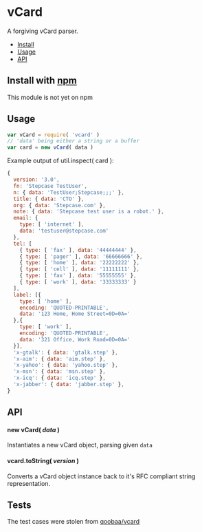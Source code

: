 
# vCard

A forgiving vCard parser.

- [Install](#install-with-npm)
- [Usage](#usage)
- [API](#api)

## Install with [npm](https://npmjs.org)

This module is not yet on npm

## Usage

```javascript
var vCard = require( 'vcard' )
// 'data' being either a string or a buffer
var card = new vCard( data )
```

Example output of util.inspect( card ):
```javascript
{
  version: '3.0',
  fn: 'Stepcase TestUser',
  n: { data: 'TestUser;Stepcase;;;' },
  title: { data: 'CTO' },
  org: { data: 'Stepcase.com' },
  note: { data: 'Stepcase test user is a robot.' },
  email: {
    type: [ 'internet' ],
    data: 'testuser@stepcase.com'
  },
  tel: [
    { type: [ 'fax' ], data: '44444444' },
    { type: [ 'pager' ], data: '66666666' },
    { type: [ 'home' ], data: '22222222' },
    { type: [ 'cell' ], data: '11111111' },
    { type: [ 'fax' ], data: '55555555' },
    { type: [ 'work' ], data: '33333333' }
  ],
  label: [{
    type: [ 'home' ],
    encoding: 'QUOTED-PRINTABLE',
    data: '123 Home, Home Street=0D=0A='
  },{
    type: [ 'work' ],
    encoding: 'QUOTED-PRINTABLE',
    data: '321 Office, Work Road=0D=0A='
  }],
  'x-gtalk': { data: 'gtalk.step' },
  'x-aim': { data: 'aim.step' },
  'x-yahoo': { data: 'yahoo.step' },
  'x-msn': { data: 'msn.step' },
  'x-icq': { data: 'icq.step' },
  'x-jabber': { data: 'jabber.step' },
}
```

## API

#### new vCard( *data* )
Instantiates a new vCard object, parsing given `data`

#### vcard.toString( *version* )
Converts a vCard object instance back to it's RFC compliant string representation.

## Tests
The test cases were stolen from [qoobaa/vcard](https://github.com/qoobaa/vcard)
